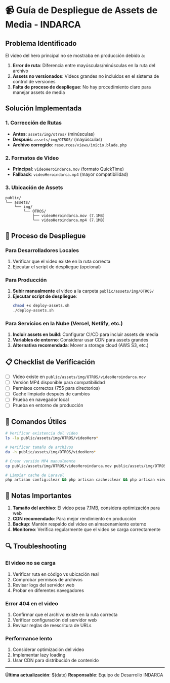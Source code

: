 # 📹 Guía de Despliegue de Assets de Media - INDARCA

## Problema Identificado
El video del hero principal no se mostraba en producción debido a:
1. **Error de ruta**: Diferencia entre mayúsculas/minúsculas en la ruta del archivo
2. **Assets no versionados**: Videos grandes no incluidos en el sistema de control de versiones
3. **Falta de proceso de despliegue**: No hay procedimiento claro para manejar assets de media

## Solución Implementada

### 1. Corrección de Rutas
- **Antes**: `assets/img/otros/` (minúsculas)  
- **Después**: `assets/img/OTROS/` (mayúsculas)
- **Archivo corregido**: `resources/views/inicio.blade.php`

### 2. Formatos de Video
- **Principal**: `videoHeroindarca.mov` (formato QuickTime)
- **Fallback**: `videoHeroindarca.mp4` (mayor compatibilidad)

### 3. Ubicación de Assets
```
public/
└── assets/
    └── img/
        └── OTROS/
            ├── videoHeroindarca.mov (7.1MB)
            └── videoHeroindarca.mp4 (7.1MB)
```

## 🚀 Proceso de Despliegue

### Para Desarrolladores Locales
1. Verificar que el video existe en la ruta correcta
2. Ejecutar el script de despliegue (opcional)

### Para Producción
1. **Subir manualmente** el video a la carpeta `public/assets/img/OTROS/`
2. **Ejecutar script de despliegue**:
   ```bash
   chmod +x deploy-assets.sh
   ./deploy-assets.sh
   ```

### Para Servicios en la Nube (Vercel, Netlify, etc.)
1. **Incluir assets en build**: Configurar CI/CD para incluir assets de media
2. **Variables de entorno**: Considerar usar CDN para assets grandes
3. **Alternativa recomendada**: Mover a storage cloud (AWS S3, etc.)

## 📋 Checklist de Verificación

- [ ] Video existe en `public/assets/img/OTROS/videoHeroindarca.mov`
- [ ] Versión MP4 disponible para compatibilidad
- [ ] Permisos correctos (755 para directorios)
- [ ] Cache limpiado después de cambios
- [ ] Prueba en navegador local
- [ ] Prueba en entorno de producción

## 🔧 Comandos Útiles

```bash
# Verificar existencia del video
ls -la public/assets/img/OTROS/videoHero*

# Verificar tamaño de archivos
du -h public/assets/img/OTROS/videoHero*

# Crear versión MP4 manualmente
cp public/assets/img/OTROS/videoHeroindarca.mov public/assets/img/OTROS/videoHeroindarca.mp4

# Limpiar cache de Laravel
php artisan config:clear && php artisan cache:clear && php artisan view:clear
```

## 🚨 Notas Importantes

1. **Tamaño del archivo**: El video pesa 7.1MB, considera optimización para web
2. **CDN recomendado**: Para mejor rendimiento en producción
3. **Backup**: Mantén respaldo del video en almacenamiento externo
4. **Monitoreo**: Verifica regularmente que el video se carga correctamente

## 🔍 Troubleshooting

### El video no se carga
1. Verificar ruta en código vs ubicación real
2. Comprobar permisos de archivos
3. Revisar logs del servidor web
4. Probar en diferentes navegadores

### Error 404 en el video
1. Confirmar que el archivo existe en la ruta correcta
2. Verificar configuración del servidor web
3. Revisar reglas de reescritura de URLs

### Performance lento
1. Considerar optimización del video
2. Implementar lazy loading
3. Usar CDN para distribución de contenido

---
**Última actualización**: $(date)
**Responsable**: Equipo de Desarrollo INDARCA 

